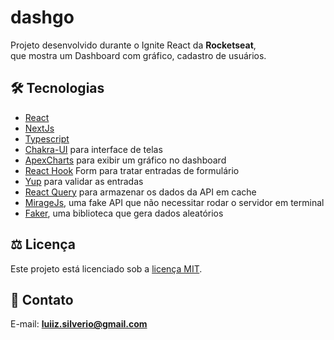 # dashgo
Projeto desenvolvido durante o Ignite React da __Rocketseat__,<br />
que mostra um Dashboard com gráfico, cadastro de usuários.

## :hammer_and_wrench: Tecnologias
* <ins>React</ins>
* <ins>NextJs</ins>
* <ins>Typescript</ins>
* <ins>Chakra-UI</ins> para interface de telas
* <ins>ApexCharts</ins> para exibir um gráfico no dashboard
* <ins>React Hook</ins> Form para tratar entradas de formulário
* <ins>Yup</ins> para validar as entradas
* <ins>React Query</ins> para armazenar os dados da API em cache
* <ins>MirageJs</ins>, uma fake API que não necessitar rodar o servidor em terminal
* <ins>Faker</ins>, uma biblioteca que gera dados aleatórios

## :balance_scale: Licença
Este projeto está licenciado sob a [licença MIT](LICENSE).

## :email: Contato

E-mail: [**luiiz.silverio@gmail.com**](mailto:luiiz.silverio@gmail.com)
